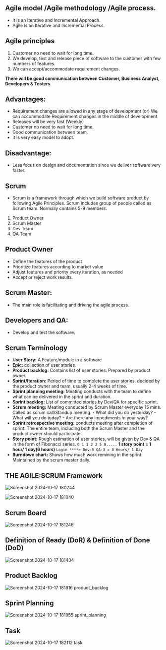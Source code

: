 Agile model /Agile methodology /Agile process.
--
- It is an Iterative and Incremental Approach.
- Agile is an Iterative and Incremental Process.

Agile principles
--
1) Customer no need to wait for long time.
2) We develop, test and release piece of software to the customer with few numbers of features.
 3) We can accept/accommodate requirement changes.

**There will be good communication between Customer, Business Analyst, Developers & Testers.**

Advantages:
--
- Requirement changes are allowed in any stage of development (or) We can accommodate Requirement changes in the middle of development.
- Releases will be very fast (Weekly)
- Customer no need to wait for long time.
- Good communication between team.
- It is very easy model to adopt.

Disadvantage:
--
- Less focus on design and documentation since we deliver software very faster.

Scrum
--
- Scrum is a framework through which we build software product by following Agile Principles. Scrum includes group of people called as Scrum team. Normally contains 5-9 members.

1) Product Owner
2) Scrum Master
3) Dev Team
4) QA Team

Product Owner
--
-  Define the features of the product
-  Prioritize features according to market value
-  Adjust features and priority every iteration, as needed
-  Accept or reject work results.

Scrum Master:
--
- The main role is facilitating and driving the agile process.

Developers and QA:
--
- Develop and test the software.

Scrum Terminology
--
- **User Story:** A Feature/module in a software
- **Epic:** collection of user stories.
- **Product backlog:** Contains list of user stories. Prepared by product owner.
- **Sprint/Iteration:** Period of time to complete the user stories, decided by the product owner and team, usually 2-4 weeks of time.
- **Sprint planning meeting:** Meating conducts with the team to define what can be delivered in the sprint and duration.
- **Sprint backlog:** List of committed stories by Dev/QA for specific sprint.
- **Scrum meeting:** Meating conducted by Scrum Master everyday 15 mins. Called as scrum call/Standup meeting.
       - What did you do yesterday?
       - What will you do today?
       - Are there any impediments in your way?
 -  **Sprint retrospective meeting:** conducts meeting after completion of sprint. The entire team, including both the Scrum Master and the product owner should participate.
- **Story point:** Rough estimation of user stories, will be given by Dev & QA in the form of Fibonacci series.
`0 1 1 2 3 5 8.....`
**1 story point = 1 hour/ 1 day(6 hours)**
`Login ****> Dev-5 QA-3 = 8 Hours/ 1 Day`
- **Burndown chart:** Shows how much work remining in the sprint. Maintained by the scrum master daily.

THE AGILE:SCRUM Framework
--

![Screenshot 2024-10-17 180244](https://github.com/user-attachments/assets/4473c3b5-be65-4018-b6fb-906d3984978a)


![Screenshot 2024-10-17 181040](https://github.com/user-attachments/assets/e2b5c43c-2477-4f2e-bc37-e0bc0d8ab067)

Scrum Board
--

![Screenshot 2024-10-17 181246](https://github.com/user-attachments/assets/47b34111-cbad-455f-bc94-c0c1247822d9)


Definition of Ready (DoR) & Definition of Done (DoD)
--

![Screenshot 2024-10-17 181434](https://github.com/user-attachments/assets/a49cfc25-5450-4b38-8cac-4e4d53db323d)


Product Backlog
--

![Screenshot 2024-10-17 181816 product_backlog](https://github.com/user-attachments/assets/693332fc-3c54-41e5-b380-e82c50d3e19b)

Sprint Planning
--

![Screenshot 2024-10-17 181955 sprint_planning](https://github.com/user-attachments/assets/f4cef1e5-e53d-4259-ad0b-661fbfb392a8)

Task
--

![Screenshot 2024-10-17 182112 task](https://github.com/user-attachments/assets/e032cdb6-8e14-47ca-a991-0cbdbd6b3500)

